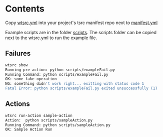 # Contents

Copy <u>wtsrc.yml</u> into your project's tsrc manifest repo next to <u>manifest.yml</u>

Example scripts are in the folder <u>scripts</u>.  The scripts folder can be copied next to the wtsrc.yml to run the example file.


## Failures
```sh
wtsrc show           
Running pre-action: python scripts/exampleFail.py
Running Command: python scripts/exampleFail.py
OK: some fake operation
NG: something didn't work right... exitting with status code 1
Fatal Error: python scripts/exampleFail.py exited unsuccessfully (1)
```

## Actions

```sh
wtsrc run-action sample-action
Action:  python scripts/sampleAction.py
Running Command: python scripts/sampleAction.py
OK: Sample Action Run
```